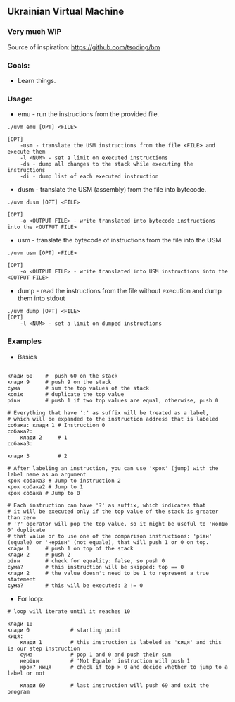 ## Ukrainian Virtual Machine  
### Very much WIP

Source of inspiration: https://github.com/tsoding/bm

### Goals:  
- Learn things.  

### Usage:

- emu - run the instructions from the provided file.
```
./uvm emu [OPT] <FILE>

[OPT]
    -usm - translate the USM instructions from the file <FILE> and execute them
    -l <NUM> - set a limit on executed instructions
    -ds - dump all changes to the stack while executing the instructions
    -di - dump list of each executed instruction
```

- dusm - translate the USM (assembly) from the file into bytecode.
```
./uvm dusm [OPT] <FILE>

[OPT]
    -o <OUTPUT FILE> - write translated into bytecode instructions into the <OUTPUT FILE>
```


- usm - translate the bytecode of instructions from the file into the USM
```
./uvm usm [OPT] <FILE>

[OPT]
    -o <OUTPUT FILE> - write translated into USM instructions into the <OUTPUT FILE>
```


- dump - read the instructions from the file without execution and dump them into stdout

```
./uvm dump [OPT] <FILE>
[OPT]
    -l <NUM> - set a limit on dumped instructions
```

### Examples 
- Basics
```

клади 60 	#  push 60 on the stack
клади 9  	# push 9 on the stack
сума     	# sum the top values of the stack
копію    	# duplicate the top value
рівн     	# push 1 if two top values are equal, otherwise, push 0

# Everything that have ':' as suffix will be treated as a label,
# which will be expanded to the instruction address that is labeled
собака: клади 1 # Instruction 0
собака2:
	клади 2     # 1
собака3:

клади 3         # 2

# After labeling an instruction, you can use 'крок' (jump) with the label name as an argument
крок собака3 # Jump to instruction 2
крок собака2 # Jump to 1
крок собака # Jump to 0

# Each instruction can have '?' as suffix, which indicates that
# it will be executed only if the top value of the stack is greater than zero
# '?' operator will pop the top value, so it might be useful to 'копію 0' duplicate
# that value or to use one of the comparison instructions: 'рівн' (equale) or 'нерівн' (not equale), that will push 1 or 0 on top.
клади 1 	# push 1 on top of the stack
клади 2 	# push 2
рівн    	# check for equality: false, so push 0
сума?   	# this instruction will be skipped: top == 0
клади 2 	# the value doesn't need to be 1 to represent a true statement
сума?   	# this will be executed: 2 != 0

```
- For loop:
```
# loop will iterate until it reaches 10

клади 10
клади 0             # starting point
киця:
    клади 1         # this instruction is labeled as 'киця' and this is our step instruction
    сума            # pop 1 and 0 and push their sum
    нерівн          # 'Not Equale' instruction will push 1
    крок? киця      # check if top > 0 and decide whether to jump to a label or not

    клади 69        # last instruction will push 69 and exit the program

```
